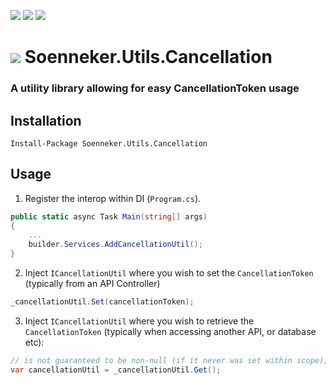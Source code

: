 [![](https://img.shields.io/nuget/v/Soenneker.Utils.Cancellation.svg?style=for-the-badge)](https://www.nuget.org/packages/Soenneker.Utils.Cancellation/)
[![](https://img.shields.io/github/actions/workflow/status/soenneker/soenneker.utils.cancellation/publish-package.yml?style=for-the-badge)](https://github.com/soenneker/soenneker.utils.cancellation/actions/workflows/publish-package.yml)
[![](https://img.shields.io/nuget/dt/Soenneker.Utils.Cancellation.svg?style=for-the-badge)](https://www.nuget.org/packages/Soenneker.Utils.Cancellation/)

# ![](https://user-images.githubusercontent.com/4441470/224455560-91ed3ee7-f510-4041-a8d2-3fc093025112.png) Soenneker.Utils.Cancellation
### A utility library allowing for easy CancellationToken usage

## Installation

```
Install-Package Soenneker.Utils.Cancellation
```

## Usage

1. Register the interop within DI (`Program.cs`).

```csharp
public static async Task Main(string[] args)
{
    ...
    builder.Services.AddCancellationUtil();
}
```

2. Inject `ICancellationUtil` where you wish to set the `CancellationToken` (typically from an API Controller)

```csharp
_cancellationUtil.Set(cancellationToken);
```

3. Inject `ICancellationUtil` where you wish to retrieve the `CancellationToken` (typically when accessing another API, or database etc):

```csharp
// is not guaranteed to be non-null (if it never was set within scope), but is specified thus for ease of use
var cancellationUtil = _cancellationUtil.Get(); 
```